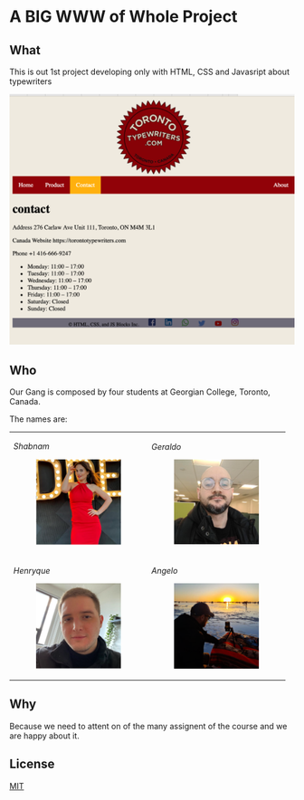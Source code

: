 # A BIG WWW of Whole Project
## What

This is out 1st project developing only with HTML, CSS and Javasript about typewriters

<img src="images_readme/print-1.png">

## Who

Our Gang is composed by four students at Georgian College, Toronto, Canada.

The names are:

<table border="0">
    <tr>
        <td>
            <p>
                <em>Shabnam</em>
                <figure>
                    <img src="images_readme/shabnam.png" width="150">
                </figure>
            </p>
        </td>  
        <td>
            <p>
                <em>Geraldo</em>
                <figure>
                    <img src="images_readme/geraldo.png" width="150">
                </figure>
            </p>
        </td>  
    </tr>
    <tr>
        <td>
            <p>
                <em>Henryque </em>
                <figure>
                    <img src="images_readme/henrique.png" width="150">
                </figure>
            </p>
        </td>
        <td>
            <p>
                <em> Angelo </em>
                <figure>
                    <img src="images_readme/angelo.png" width="150">
                </figure>
            </p>
        </td>
    </tr>
</table>


## Why

Because we need to attent on of the many assignent of the course and we are happy about it.

## License

[MIT](https://choosealicense.com/licenses/mit/)
